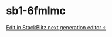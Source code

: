 # sb1-6fmlmc

[Edit in StackBlitz next generation editor ⚡️](https://stackblitz.com/~/github.com/kaneyhaynes/sb1-6fmlmc)